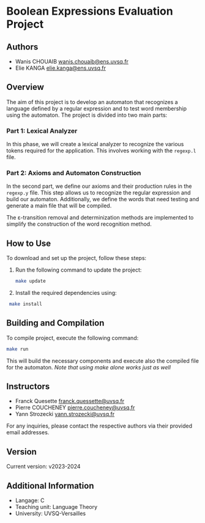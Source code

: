 # Boolean Expressions Evaluation Project

## Authors
- Wanis CHOUAIB
  wanis.chouaib@ens.uvsq.fr
- Elie KANGA
  elie.kanga@ens.uvsq.fr

## Overview

The aim of this project is to develop an automaton that recognizes a language defined by a regular expression and to test word membership using the automaton. The project is divided into two main parts:

### Part 1: Lexical Analyzer

In this phase, we will create a lexical analyzer to recognize the various tokens required for the application. This involves working with the `regexp.l` file.

### Part 2: Axioms and Automaton Construction

In the second part, we define our axioms and their production rules in the `regexp.y` file. This step allows us to recognize the regular expression and build our automaton. Additionally, we define the words that need testing and generate a main file that will be compiled.

The ε-transition removal and determinization methods are implemented to simplify the construction of the word recognition method.

## How to Use

To download and set up the project, follow these steps:

1. Run the following command to update the project:
   ```bash
   make update
   ```
2. Install the required dependencies using:
  ```bash
   make install
   ```

## Building and Compilation

To compile project, execute the following command:
```bash
make run
```
This will build the necessary components and execute also the compiled file for the automaton.
_Note that using make alone works just as well_

## Instructors
- Franck Quesette
  franck.quessette@uvsq.fr
- Pierre COUCHENEY
  pierre.coucheney@uvsq.fr
- Yann Strozecki
  yann.strozecki@uvsq.fr

For any inquiries, please contact the respective authors via their provided email addresses. 

## Version

Current version: v2023-2024

## Additional Information

* Langage: C
* Teaching unit: Language Theory
* University: UVSQ-Versailles
